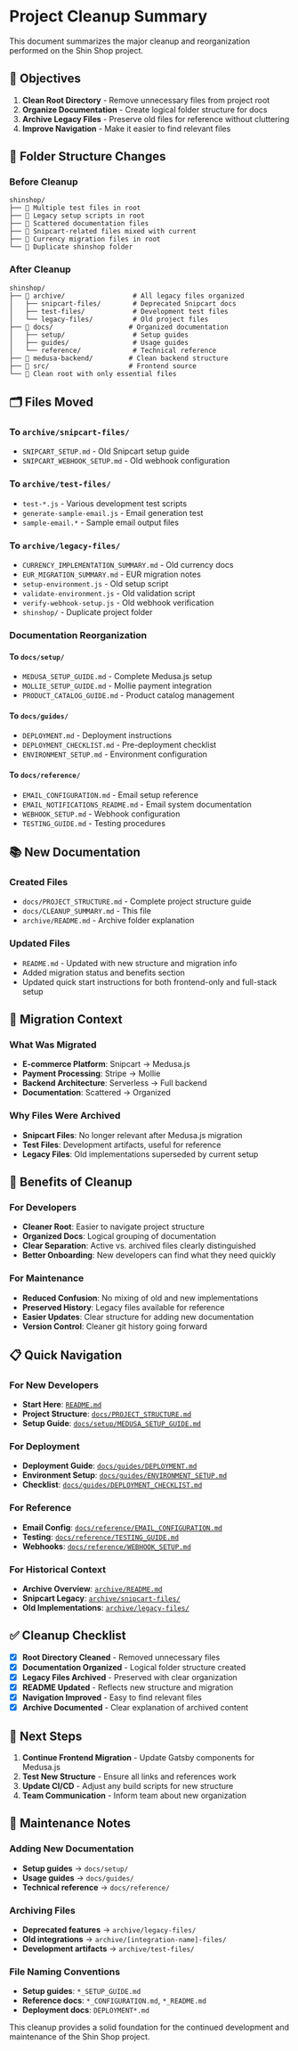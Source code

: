 # Project Cleanup Summary

This document summarizes the major cleanup and reorganization performed on the Shin Shop project.

## 🎯 Objectives

1. **Clean Root Directory** - Remove unnecessary files from project root
2. **Organize Documentation** - Create logical folder structure for docs
3. **Archive Legacy Files** - Preserve old files for reference without cluttering
4. **Improve Navigation** - Make it easier to find relevant files

## 📁 Folder Structure Changes

### Before Cleanup
```
shinshop/
├── 📄 Multiple test files in root
├── 📄 Legacy setup scripts in root
├── 📄 Scattered documentation files
├── 📄 Snipcart-related files mixed with current
├── 📄 Currency migration files in root
└── 📂 Duplicate shinshop folder
```

### After Cleanup
```
shinshop/
├── 📂 archive/                 # All legacy files organized
│   ├── snipcart-files/        # Deprecated Snipcart docs
│   ├── test-files/            # Development test files
│   └── legacy-files/          # Old project files
├── 📂 docs/                   # Organized documentation
│   ├── setup/                 # Setup guides
│   ├── guides/                # Usage guides
│   └── reference/             # Technical reference
├── 📂 medusa-backend/         # Clean backend structure
├── 📂 src/                    # Frontend source
└── 📄 Clean root with only essential files
```

## 🗂️ Files Moved

### To `archive/snipcart-files/`
- `SNIPCART_SETUP.md` - Old Snipcart setup guide
- `SNIPCART_WEBHOOK_SETUP.md` - Old webhook configuration

### To `archive/test-files/`
- `test-*.js` - Various development test scripts
- `generate-sample-email.js` - Email generation test
- `sample-email.*` - Sample email output files

### To `archive/legacy-files/`
- `CURRENCY_IMPLEMENTATION_SUMMARY.md` - Old currency docs
- `EUR_MIGRATION_SUMMARY.md` - EUR migration notes
- `setup-environment.js` - Old setup script
- `validate-environment.js` - Old validation script
- `verify-webhook-setup.js` - Old webhook verification
- `shinshop/` - Duplicate project folder

### Documentation Reorganization

#### To `docs/setup/`
- `MEDUSA_SETUP_GUIDE.md` - Complete Medusa.js setup
- `MOLLIE_SETUP_GUIDE.md` - Mollie payment integration
- `PRODUCT_CATALOG_GUIDE.md` - Product catalog management

#### To `docs/guides/`
- `DEPLOYMENT.md` - Deployment instructions
- `DEPLOYMENT_CHECKLIST.md` - Pre-deployment checklist
- `ENVIRONMENT_SETUP.md` - Environment configuration

#### To `docs/reference/`
- `EMAIL_CONFIGURATION.md` - Email setup reference
- `EMAIL_NOTIFICATIONS_README.md` - Email system documentation
- `WEBHOOK_SETUP.md` - Webhook configuration
- `TESTING_GUIDE.md` - Testing procedures

## 📚 New Documentation

### Created Files
- `docs/PROJECT_STRUCTURE.md` - Complete project structure guide
- `docs/CLEANUP_SUMMARY.md` - This file
- `archive/README.md` - Archive folder explanation

### Updated Files
- `README.md` - Updated with new structure and migration info
- Added migration status and benefits section
- Updated quick start instructions for both frontend-only and full-stack setup

## 🔄 Migration Context

### What Was Migrated
- **E-commerce Platform**: Snipcart → Medusa.js
- **Payment Processing**: Stripe → Mollie
- **Backend Architecture**: Serverless → Full backend
- **Documentation**: Scattered → Organized

### Why Files Were Archived
- **Snipcart Files**: No longer relevant after Medusa.js migration
- **Test Files**: Development artifacts, useful for reference
- **Legacy Files**: Old implementations superseded by current setup

## 🎯 Benefits of Cleanup

### For Developers
- **Cleaner Root**: Easier to navigate project structure
- **Organized Docs**: Logical grouping of documentation
- **Clear Separation**: Active vs. archived files clearly distinguished
- **Better Onboarding**: New developers can find what they need quickly

### For Maintenance
- **Reduced Confusion**: No mixing of old and new implementations
- **Preserved History**: Legacy files available for reference
- **Easier Updates**: Clear structure for adding new documentation
- **Version Control**: Cleaner git history going forward

## 📋 Quick Navigation

### For New Developers
- **Start Here**: [`README.md`](../README.md)
- **Project Structure**: [`docs/PROJECT_STRUCTURE.md`](PROJECT_STRUCTURE.md)
- **Setup Guide**: [`docs/setup/MEDUSA_SETUP_GUIDE.md`](setup/MEDUSA_SETUP_GUIDE.md)

### For Deployment
- **Deployment Guide**: [`docs/guides/DEPLOYMENT.md`](guides/DEPLOYMENT.md)
- **Environment Setup**: [`docs/guides/ENVIRONMENT_SETUP.md`](guides/ENVIRONMENT_SETUP.md)
- **Checklist**: [`docs/guides/DEPLOYMENT_CHECKLIST.md`](guides/DEPLOYMENT_CHECKLIST.md)

### For Reference
- **Email Config**: [`docs/reference/EMAIL_CONFIGURATION.md`](reference/EMAIL_CONFIGURATION.md)
- **Testing**: [`docs/reference/TESTING_GUIDE.md`](reference/TESTING_GUIDE.md)
- **Webhooks**: [`docs/reference/WEBHOOK_SETUP.md`](reference/WEBHOOK_SETUP.md)

### For Historical Context
- **Archive Overview**: [`archive/README.md`](../archive/README.md)
- **Snipcart Legacy**: [`archive/snipcart-files/`](../archive/snipcart-files/)
- **Old Implementations**: [`archive/legacy-files/`](../archive/legacy-files/)

## ✅ Cleanup Checklist

- [x] **Root Directory Cleaned** - Removed unnecessary files
- [x] **Documentation Organized** - Logical folder structure created
- [x] **Legacy Files Archived** - Preserved with clear organization
- [x] **README Updated** - Reflects new structure and migration
- [x] **Navigation Improved** - Easy to find relevant files
- [x] **Archive Documented** - Clear explanation of archived content

## 🚀 Next Steps

1. **Continue Frontend Migration** - Update Gatsby components for Medusa.js
2. **Test New Structure** - Ensure all links and references work
3. **Update CI/CD** - Adjust any build scripts for new structure
4. **Team Communication** - Inform team about new organization

## 📝 Maintenance Notes

### Adding New Documentation
- **Setup guides** → `docs/setup/`
- **Usage guides** → `docs/guides/`
- **Technical reference** → `docs/reference/`

### Archiving Files
- **Deprecated features** → `archive/legacy-files/`
- **Old integrations** → `archive/[integration-name]-files/`
- **Development artifacts** → `archive/test-files/`

### File Naming Conventions
- **Setup guides**: `*_SETUP_GUIDE.md`
- **Reference docs**: `*_CONFIGURATION.md`, `*_README.md`
- **Deployment docs**: `DEPLOYMENT*.md`

This cleanup provides a solid foundation for the continued development and maintenance of the Shin Shop project.
